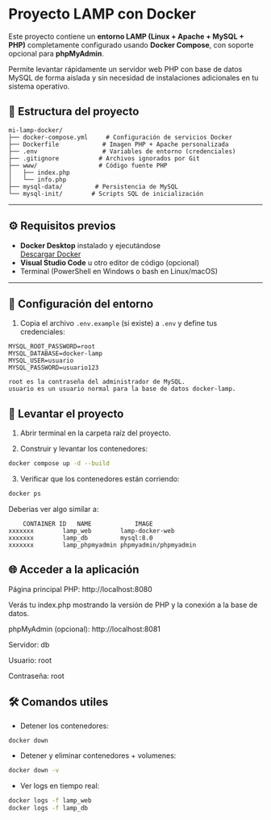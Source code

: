 # Proyecto LAMP con Docker

Este proyecto contiene un **entorno LAMP (Linux + Apache + MySQL + PHP)** completamente configurado usando **Docker Compose**, con soporte opcional para **phpMyAdmin**.

Permite levantar rápidamente un servidor web PHP con base de datos MySQL de forma aislada y sin necesidad de instalaciones adicionales en tu sistema operativo.

## 📁 Estructura del proyecto

```plaintext
mi-lamp-docker/
├── docker-compose.yml     # Configuración de servicios Docker
├── Dockerfile            # Imagen PHP + Apache personalizada
├── .env                  # Variables de entorno (credenciales)
├── .gitignore           # Archivos ignorados por Git
├── www/                 # Código fuente PHP
│   ├── index.php
│   └── info.php
├── mysql-data/         # Persistencia de MySQL
└── mysql-init/        # Scripts SQL de inicialización
```

---


## ⚙️ Requisitos previos

- **Docker Desktop** instalado y ejecutándose  
  [Descargar Docker](https://www.docker.com/products/docker-desktop/)  
- **Visual Studio Code** u otro editor de código (opcional)  
- Terminal (PowerShell en Windows o bash en Linux/macOS)  

---

## 📝 Configuración del entorno

1. Copia el archivo `.env.example` (si existe) a `.env` y define tus credenciales:

```env
MYSQL_ROOT_PASSWORD=root
MYSQL_DATABASE=docker-lamp
MYSQL_USER=usuario
MYSQL_PASSWORD=usuario123

root es la contraseña del administrador de MySQL.
usuario es un usuario normal para la base de datos docker-lamp.
```

## 🚀 Levantar el proyecto

1. Abrir terminal en la carpeta raíz del proyecto.

2. Construir y levantar los contenedores:

```bash
docker compose up -d --build
```

3. Verificar que los contenedores están corriendo:
```bash
docker ps
```

Deberias ver algo similar a:

```plaintext
    CONTAINER ID   NAME            IMAGE
xxxxxxx        lamp_web        lamp-docker-web
xxxxxxx        lamp_db         mysql:8.0
xxxxxxx        lamp_phpmyadmin phpmyadmin/phpmyadmin
```

## 🌐 Acceder a la aplicación

Página principal PHP: http://localhost:8080

Verás tu index.php mostrando la versión de PHP y la conexión a la base de datos.

phpMyAdmin (opcional): http://localhost:8081

Servidor: db

Usuario: root

Contraseña: root

## 🛠️ Comandos utiles

- Detener los contenedores:
```bash
docker down
```

- Detener y eliminar contenedores + volumenes:
```bash
docker down -v
```
- Ver logs en tiempo real:
```bash
docker logs -f lamp_web
docker logs -f lamp_db
```